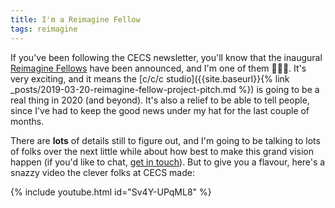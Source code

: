 ```yaml
---
title: I'm a Reimagine Fellow
tags: reimagine
---
```


If you've been following the CECS newsletter, you'll know that the inaugural
[Reimagine Fellows](https://cecs.anu.edu.au/reimagine/reimagine-fellows) have been
announced, and I'm one of them 🙌🎉🥳. It's very exciting, and it means the
[c/c/c studio]({{site.baseurl}}{% link
_posts/2019-03-20-reimagine-fellow-project-pitch.md %}) is going to be a real
thing in 2020 (and beyond). It's also a relief to be able to tell people, since
I've had to keep the good news under my hat for the last couple of months.

There are **lots** of details still to figure out, and I'm going to be
talking to lots of folks over the next little while about how best to make this
grand vision happen (if you'd like to chat, [get in
touch](mailto:ben.swift@anu.edu.au)). But to give you a flavour, here's a snazzy
video the clever folks at CECS made:

{% include youtube.html id="Sv4Y-UPqML8" %}
